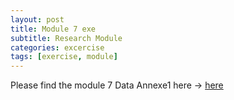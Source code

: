 ```yaml
---
layout: post
title: Module 7 exe
subtitle: Research Module
categories: excercise
tags: [exercise, module]
---
```




[docs]: https://sudeshnaidoo.github.io/assets/7DataAnnexe1.docx
Please find the module 7 Data Annexe1 here -> [here][docs]


